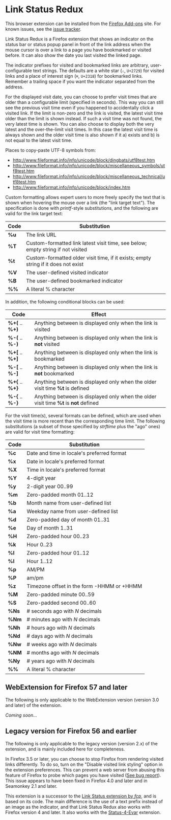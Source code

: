 # Link Status Redux

This browser extension can be installed from the [Firefox
Add-ons](https://addons.mozilla.org/en-US/firefox/addon/link-status-redux/)
site. For known issues, see the [issue
tracker](https://github.com/jaatroko/link-status-redux/issues).

Link Status Redux is a Firefox extension that shows an indicator on
the status bar or status popup panel in front of the link address when
the mouse cursor is over a link to a page you have bookmarked or
visited before. It can also show the date you last visited the linked
page.

The indicator prefixes for visited and bookmarked links are arbitrary,
user-configurable text strings. The defaults are a white star (`✩`,
`U+2729`) for visited links and a place of interest sign (`⌘`,
`U+2318`) for bookmarked links. Remember a trailing space if you want
the indicator separated from the address.

For the displayed visit date, you can choose to prefer visit times
that are older than a configurable limit (specified in seconds). This
way you can still see the previous visit time even if you happened to
accidentally click a visited link. If the limit is non-zero and the
link is visited, the latest visit time older than the limit is shown
instead. If such a visit time was not found, the very latest time is
shown. You can also choose to display both the very latest and the
over-the-limit visit times. In this case the latest visit time is
always shown and the older visit time is also shown if it a) exists
and b) is not equal to the latest visit time.

Places to copy-paste UTF-8 symbols from:

 * http://www.fileformat.info/info/unicode/block/dingbats/utf8test.htm
 * http://www.fileformat.info/info/unicode/block/miscellaneous_symbols/utf8test.htm
 * http://www.fileformat.info/info/unicode/block/miscellaneous_technical/utf8test.htm
 * http://www.fileformat.info/info/unicode/block/index.htm

Custom formatting allows expert users to more freely specify the text
that is shown when hovering the mouse over a link (the "link target
text"). The specification is done with _printf_-style substitutions,
and the following are valid for the link target text:

Code | Substitution
-----|-------------
**%u** | The link URL
**%T** | Custom-formatted link latest visit time, see below; empty string if not visited
**%t** | Custom-formatted older visit time, if it exists; empty string if it does not exist
**%V** | The user-defined visited indicator
**%B** | The user-defined bookmarked indicator
**%%** | A literal % character

In addition, the following conditional blocks can be used:

Code | Effect
-----|-------
**%+(** .. **%+)** | Anything between is displayed only when the link is visited
**%-(** .. **%-)** | Anything between is displayed only when the link is **not** visited
**%+[** .. **%+]** | Anything between is displayed only when the link is bookmarked
**%-[** .. **%-]** | Anything between is displayed only when the link is **not** bookmarked
**%+{** .. **%+}** | Anything between is displayed only when the older visit time **%t** is defined
**%-{** .. **%-}** | Anything between is displayed only when the older visit time **%t** is **not** defined

For the visit time(s), several formats can be defined, which are used
when the visit time is more recent than the corresponding time
limit. The following substitutions (a subset of those specified by
_strftime_ plus the "ago" ones) are valid for visit time formatting:

Code | Substitution
-----|-------------
**%c** | Date and time in locale's preferred format
**%x** | Date in locale's preferred format
**%X** | Time in locale's preferred format
**%Y** | 4-digit year
**%y** | 2-digit year 00..99
**%m** | Zero-padded month 01..12
**%b** | Month name from user-defined list
**%a** | Weekday name from user-defined list
**%d** | Zero-padded day of month 01..31
**%e** | Day of month 1..31
**%H** | Zero-padded hour 00..23
**%k** | Hour 0..23
**%I** | Zero-padded hour 01..12
**%l** | Hour 1..12
**%p** | AM/PM
**%P** | am/pm
**%z** | Timezone offset in the form -HHMM or +HHMM
**%M** | Zero-padded minute 00..59
**%S** | Zero-padded second 00..60
**%Ns** | # seconds ago with _N_ decimals
**%Nm** | # minutes ago with _N_ decimals
**%Nh** | # hours ago with _N_ decimals
**%Nd** | # days ago with _N_ decimals
**%Nw** | # weeks ago with _N_ decimals
**%NM** | # months ago with _N_ decimals
**%Ny** | # years ago with _N_ decimals
**%%** | A literal % character

## WebExtension for Firefox 57 and later

The following is only applicable to the WebExtension version (version
3.0 and later) of the extension.

_Coming soon..._

## Legacy version for Firefox 56 and earlier

The following is only applicable to the legacy version (version 2.x)
of the extension, and is mainly included here for completeness.

In Firefox 3.5 or later, you can choose to stop Firefox from rendering
visited links differently. To do so, turn on the "Disable visited link
styling" option in the extension preferences. This can prevent a web
server from abusing this feature of Firefox to probe which pages you
have visited ([See bug
report](https://bugzilla.mozilla.org/show_bug.cgi?id=147777)). This
issue appears to have been fixed in Firefox 4.0 and later and in
Seamonkey 2.1 and later.

This extension is a successor to the [Link Status extension by
_fcp_](https://addons.mozilla.org/en-US/firefox/addon/link-status),
and is based on its code. The main difference is the use of a text
prefix instead of an image as the indicator, and that Link Status
Redux also works with Firefox version 4 and later. It also works with
the
[Status-4-Evar](https://addons.mozilla.org/en-US/firefox/addon/status-4-evar/)
extension.
